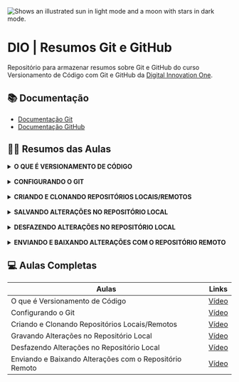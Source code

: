 <picture>
  <img alt="Shows an illustrated sun in light mode and a moon with stars in dark mode." src="https://media2.dev.to/dynamic/image/width=1000,height=420,fit=cover,gravity=auto,format=auto/https%3A%2F%2Fdev-to-uploads.s3.amazonaws.com%2Fuploads%2Farticles%2Fdchwr1s3cywfo5yaul0e.png">
</picture>

<br>

# DIO | Resumos Git e GitHub
Repositório para armazenar resumos sobre Git e GitHub do curso Versionamento de Código com Git e GitHub da [Digital Innovation One](https://www.dio.me/).

## 📚 Documentação
- [Documentação Git](https://git-scm.com/doc)  
- [Documentação GitHub](https://docs.github.com/pt)

## ✍🏻 Resumos das Aulas
<details>
<summary><strong>O QUE É VERSIONAMENTO DE CÓDIGO</strong></summary>
<br>

Versionamento de código, também conhecido como controle de versão, é o processo de registrar e gerenciar as alterações feitas em um código.

|     |     |
| --- | --- | 
| O que é | Prática de acompanhar e gerenciar as alterações em um código | 
| Para que serve | Gerenciar as alterações no código-fonte de um projeto | 
| Quem usa | Desenvolvedores que trabalham em equipe |
| Como funciona | Utiliza repositórios locais e remotos para armazenar as versões do código |
| Vantagens | Permite trabalhar em equipe, reverter a versões anteriores, testar novas funcionalidades |
</details>
<br>
<details>
<summary><strong>CONFIGURANDO O GIT</strong></summary>
<br>Antes de começar a usar o Git, é essencial configurar seu nome e e-mail. Essas informações identificam suas alterações em projetos versionados.  
<br><br>

<strong>✔️ PASSO A PASSO para configurar o Git:

1. Abra o Git Bash </strong>
    - No Área de Trabalho, clique com o botão direito na tela e selecione <em>"Git Bash here"</em>.
<br><br>
2. <strong>Configure seu nome</strong>
    ```bash
    git config --global user.name "Seu Nome"
    ```
    <em>(Substitua `"Seu Nome"` pelo seu nome real ou usuário)</em>
<br><br>
3. <strong>Configure seu e-mail</strong>
    ```bash
    git config --global user.email "seu@email.com"
    ```
    <em>(Use o mesmo e-mail vinculado ao GitHub, se aplicável)</em>
<br><br>
4. <strong>Verifique as configurações</strong>
    ```bash
    git config --global --list
    ```
    <em>(Confira se `user.name` e `user.email` estão corretos)</em>
<br><br>

<strong>💡Observação Final:</strong>
Essas configurações são globais e aplicam-se a todos os projetos no seu computador. Para alterá-las, repita os comandos com os novos dados.
</details>
<br>
<details>
<summary><strong>CRIANDO E CLONANDO REPOSITÓRIOS LOCAIS/REMOTOS</summary></strong>
<br>Para trabalhar com Git, você pode criar um repositório local do zero e conectá-lo a um remoto (GitHub) ou clonar um repositório existente. Vamos ver ambos os métodos!
<br><br>

<strong>✔️ PASSO A PASSO para Criar um Repositório Local e Conectá-lo ao Repositório Remoto:  
1. Abra o Git Bash</strong>  
    - Execute o Git Bash na pasta onde deseja criar o repositório local.
<br><br>
2. <strong>Crie uma pasta para o projeto</strong>
    ```bash
    mkdir repositorio-local
    cd repositorio-local
    ```
<br>

3. <strong>Inicialize o repositório Git</strong>
    ```bash
    git init
    ```

    <em>(Isso cria um repositório vazio na pasta atual)</em>
<br><br>
4. <strong>Conecte ao repositório remoto (GitHub)</strong>
    ```bash
    git remote add origin https://github.com/seu-usuario/nome-repositorio.git
    ```

    <em>(Substitua a URL pela do seu repositório no GitHub)</em>
<br><br>
5. <strong>Verifique a conexão</strong>
    ```bash
    git remote -v
    ```

    <em>(Deve mostrar a URL do repositório remoto)</em>

<br>

<strong>✔️ PASSO A PASSO para Clonar um Repositório Existente:  
1. Abra o Git Bash</strong>
    - Execute o Git Bash na pasta onde deseja clonar o repositório.
<br><br>
2. <strong>Clone com o mesmo nome do repositório remoto</strong>
    ```bash
    git clone https://github.com/seu-usuario/repositorio-remoto.git
    ```

    <em>(Cria uma pasta com o mesmo nome do repositório remoto)</em>
<br><br>
3. <strong>Clone com nome personalizado</strong>
    ```bash
    git clone https://github.com/seu-usuario/repositorio-remoto.git nome-personalizado
    ```

    <em>(Substitua `nome-personalizado` pelo nome que desejar)</em>
<br><br>
4. <strong>Acesse o repositório clonado</strong>
    ```bash
    cd nome-do-repositorio
    ```
<br>

<strong>💡Observações Finais:</strong>
- **Para criar um repositório local**: Use `git init` + `git remote add origin URL`.
- **Para clonar um existente**: Use `git clone URL` (com ou sem nome personalizado).
- **Sempre verifique:**
  - Se está na pasta correta antes de executar os comandos (`cd`).
  - Se a URL do repositório remoto está correta (copia do GitHub).

</details>
<br>
<details><summary><strong>SALVANDO ALTERAÇÕES NO REPOSITÓRIO LOCAL</strong></summary>
<br> Depois de alterar ou criar arquivos no seu projeto, é preciso registrar essas mudanças no repositório local para manter o histórico organizado e consultável. Nesta aula, vamos passar por todo o fluxo: verificar alterações, preparar para commit, confirmar no histórico e lidar com arquivos que não devem ser versionados.
<br><br>

<strong>✔️ PASSO A PASSO para Salvar Alterações no Repositório Local:
1. Mova ou crie um arquivo no repositório local</strong>
    ```bash
    touch README.md pasta/README.md
    ```

    <em>O comando acima gera um `README.md` vazio para documentação dentro e fora de uma pasta</em>
<br><br>
2. <strong>Torne pastas vazias, rastreáveis</strong>
    ```bash
    touch nome_da_pasta/.gitkeep
    ```

    Pelo Git não reconhecer pastas/diretórios vazio, este comando cria um arquivo `.gitkeep` dentro de `pasta/` para que a pasta seja rastreada mesmo sem conteúdo.
<br><br>

3. <strong>Adicione arquivos/pastas ao `.gitignore` para não serem rastreados</strong>
    ```bash
    echo pasta/ > .gitignore
    ```

    <em>Se quiser ignorar um arquivo ou todos os arquivos de um determinado tipo, use `nome_do_arquivo.tipo` ou `*.tipo` (Ex.: `*.java`)</em>
<br><br>
4. <strong>Verifique os arquivos não rastreáveis</strong>
    ```bash
    git status
    ```
<br>

5. <strong>Adicione o(s) arquivo(s) não rastreados para a área de preparação</strong>
    ```bash
    git add nome_do_arquivo.tipo
    ```

    <em>Se quiser adicionar todos os arquivos não rastreados, use `git add .`</em>
<br><br>
6. <strong>Realize um commit com o(s) aquivo(s) rastreados</strong>
    ```bash
    git commit -m "Descrição do commit"
    ```

    <em>Registra as alterações no histórico do repositório local.</em>
<br><br>
7. <strong>Consulte o histórico de commits a serem lançados</strong>
    ```bash
    git log
    ```

    <em>Exibe hash (código), autor, data e mensagem de cada commit realizado</em>
<br><br>

<strong>💡Observações Finais:</strong>
- Use o `.gitignore` para manter seu repositório limpo de arquivos desnecessários.
- Utilize arquivos como `.gitkeep` para garantir que pastas vazias sejam mantidas no histórico.
</details>

<br>
<details><summary><strong>DESFAZENDO ALTERAÇÕES NO REPOSITÓRIO LOCAL</strong></summary>
<br> No nosso dia a dia pode acontecer de inicializarmos um repositório git em uma pasta errada, ou adicionarmos uma mensagem ou um arquivo indesejado a um commit. Saber reverter esse tipo de problema é essencial antes de subir um arquivo para o repositório remoto.
<br><br>

<strong>❗PASSO A PASSO para resolver a execução do `git init` na pasta errada:
1. Exlua o diretório `.git` do repositório iniciado por engano</strong>
    ```bash
    rm -rf .git
    ```
<br>

2. <strong>Verifique se o repositório realmente foi desfeito</strong>
    ```bash
    git status
    ```

    <em>Se retornar a mensagem que não é um repositório git, funcionou</em>

<br>

<strong>❗PASSO A PASSO de como remover um arquivo da área de preparação:
1. Verifique quais arquivos estão na área de preparação</strong>  
    ```bash
    git status
    ```
<br>

2. <strong>Remova o arquivo da área de preparação pelo nome dele</strong>
    ```bash
    git reset pasta/nome_do_arquivo.tipo
    ```

    <em>Esse comando faz com que o arquivo removido se torne um arquivo não rastreado que consequentemente não pode ser commitado</em>
<br><br>

<strong>❗PASSO A PASSO para restaurar um arquivo/pasta modificado, para a versão anterior:
1. Verifique qual arquivo/pasta foi modificado</strong>
    ```bash
    git status
    ```

    <em>Os arquivos/pastas que foram modificados estarão precedidos de `modified: arquivo`</em>
<br><br>
2. <strong>Retorne o arquivo para a versão anterior</strong>
    ```
    git restore nome_do_arquivo.tipo
    ```

    <em>Tome cuidado ao executar esse comando, pois ele descarta todas as alterações que você fez localmente</em>

<br>

<strong>❗PASSO A PASSO de como alterar a mensagem do último commit:
1. Verifique o histórico dos commits</strong>
    ```bash
    git log
    ```

    <em>O commit que tiver `(HEAD -> main)`, é o commit que poderá ter sua mensagem alterada. </em>
<br><br>
2. <strong>Corrija a mensagem do último commit</strong>
    ```bash
    git commit --amend -m"Nova descrição do commit"
    ```

<br>

<strong>❗PASSO A PASSO de como desfazer um commit fazendo seus arquivos voltarem para a área de preparação:
1. Copie o hash (código) do commit que você deseja</strong>  
    - Execute `git log` no bash e copie o hash (código) do commit que você deseja que sirva de sinalização, para os commits posteriores a esse serem desfeitos. 
<br><br>
2. <strong>Desfaça o(s) commit(s)</strong>
    ```bash
    git reset --soft 00000000000000000000000000000
    ```

    <em>Troque o amontoado de zeros pelo hash do commit sinalizador</em>
<br><br>
3. Veja para onde foram arquivos/pastas dos commits cancelados
    ```bash
    git status
    ```

    <em>O comando `git reset --soft` faz os arquivos/pastas que estavam nos commits cancelados voltarem para a área de preparação</em>

<br>

<strong>❗PASSO A PASSO de como desfazer um commit fazendo seus arquivos se tornarem arquivos não rastreados:
1. Copie o hash (código) do commit que você deseja</strong>  
    - Execute `git log` no bash e copie o hash (código) do commit que você deseja que sirva de sinalização, para os commits posteriores a esse serem desfeitos. 
<br><br>
2. <strong>Desfaça o(s) commit(s)</strong>
    ```bash
    git reset --mixed 00000000000000000000000000000
    ```

    <em>Troque o amontoado de zeros pelo hash do commit sinalizador</em>
<br><br>
3. Veja o que se tornaram os arquivos/pastas dos commits cancelados
    ```bash
    git status
    ```

    <em>O comando `git reset --mixes` faz os arquivos/pastas que estavam nos commits cancelados voltarem para a área de preparação como arquivos não rastreados</em>

<br>

<strong>❗PASSO A PASSO de como desfazer um commit fazendo seus arquivos serem apagados:
1. Copie o hash (código) do commit que você deseja</strong>  
    - Execute `git log` no bash e copie o hash (código) do commit que você deseja que sirva de sinalização, para os commits posteriores a esse serem desfeitos. 
<br><br>
2. <strong>Desfaça o(s) commit(s)</strong>
    ```bash
    git reset --hard 00000000000000000000000000000
    ```

    <em>Troque o amontoado de zeros pelo hash do commit sinalizador</em>
<br><br>
3. Veja que não existe mais nenhum arquivo na área de preparação
    ```bash
    git status
    ```

    <em>O comando `git reset --hard` faz os arquivos/pastas que estavam nos commits cancelados serem apagados</em>
<br><br>

<strong>💡Observação Final:</strong>
Se você quiser visualizar o histórico completo de todas as ações feitas em todos os commits, execute `git reflog` no bash.
</details>

<br>
<details><summary><strong>ENVIANDO E BAIXANDO ALTERAÇÕES COM O REPOSITÓRIO REMOTO</strong></summary>

<br>Após definir os commits, outro passo muito importante é enviar essas alterações para o repositório remoto. Além disso caso tenha sido feita alguma alteração diretamente no repositório remoto é importante também baixar essas alterações para o repositório local, para garantir que você esteja trabalhando na última versão do projeto.
<br><br>

<strong>✔️ PASSO A PASSO para enviar os commits para o repositório remoto:  
1. Renomeie a branch atual para `main` (caso necessário)</strong>  
    ```bash
    git branch -M main
    ```

    <em>Caso esteja trabalhando na branch `master`, este comando irá forçar uma renomeação da branch para `main`, apenas no repositório atual</em>
<br><br>
2. <strong>Envie as alterações do repositório local para o remoto</strong>
    ```bash
    git push -u origin main
    ```

    <em>Este comando é responsável de subir os arquivos no servidor</em>
<br><br>

<strong>✔️ PASSO A PASSO para Baixar as alterações realizada no Repositório Remoto para o Repositório Local  
1. Puxe as alterações do repositório remoto ao local</strong>
    ```bash
    git pull
    ```
<br>

</details>

## 💻 Aulas Completas

| Aulas | Links |
|-------|---------|
| O que é Versionamento de Código | [Vídeo](https://web.dio.me/track/bradesco-java-cloud-native/course/versionamento-de-codigo-com-git-e-github/learning/68183181-bc0a-4b66-a877-42dd42b5bc9c?autoplay=1) |
| Configurando o Git | [Vídeo](https://web.dio.me/track/bradesco-java-cloud-native/course/versionamento-de-codigo-com-git-e-github/learning/f9b294d2-f8ca-4364-9031-1e897721b3e2?autoplay=1) |
| Criando e Clonando Repositórios Locais/Remotos | [Vídeo](https://web.dio.me/track/bradesco-java-cloud-native/course/versionamento-de-codigo-com-git-e-github/learning/a377a00b-461c-4ab0-8258-3addd2fef14c?autoplay=1) |
| Gravando Alterações no Repositório Local | [Vídeo](https://web.dio.me/track/bradesco-java-cloud-native/course/406684a4-396d-4160-94b9-ead934e18564/learning/599dd3dd-d189-474f-a55c-22f37b4472da?autoplay=1) |
| Desfazendo Alterações no Repositório Local | [Vídeo](https://web.dio.me/track/bradesco-java-cloud-native/course/406684a4-396d-4160-94b9-ead934e18564/learning/3f9f2336-6fd5-44cb-ba39-d1a4f6448023?autoplay=1) |
| Enviando e Baixando Alterações com o Repositório Remoto | [Vídeo](https://web.dio.me/track/bradesco-java-cloud-native/course/406684a4-396d-4160-94b9-ead934e18564/learning/dd17c56e-2327-493c-942a-358a49a26549?autoplay=1) |
